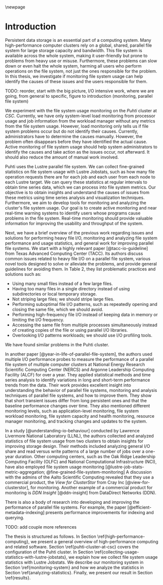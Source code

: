 \newpage

# Introduction
Persistent data storage is an essential part of a computing system.
Many high-performance computer clusters rely on a global, shared, parallel file system for large storage capacity and bandwidth.
This file system is available across the whole system, making it user-friendly but prone to problems from heavy use or misuse.
Furthermore, these problems can slow down or even halt the whole system, harming all users who perform operations on the file system, not just the ones responsible for the problem.
In this thesis, we investigate if monitoring file system usage can help identify the causes of these issues and the users responsible for them.

TODO: reorder, start with the big picture, I/O intensive work, where we are going, from general to specific, figure to introduction (monitoring, parallel file system)

We experiment with the file system usage monitoring on the *Puhti* cluster at *CSC*.
Currently, we have only system-level load monitoring from processor usage and job information from the workload manager without any metrics from the file system usage.
However, load monitoring only tells us if file system problems occur but do not identify their causes.
Currently, administrators have to determine the causes manually.
However, the problem often disappears before they have identified the actual cause.
Active monitoring of file system usage should help system administrators to identify the causes and take action as the issues occur, not afterward.
It should also reduce the amount of manual work involved.

Puhti uses the Lustre parallel file system.
We can collect fine-grained statistics on file system usage with Lustre Jobstats, such as how many file operation requests there are for each job and each user from each node to each Lustre target.
We can query these statistics at regular intervals to obtain time series data, which we can process into file system metrics.
Our objective is to obtain insights and understand the causes of issues from these metrics using time series analysis and visualization techniques.
Furthermore, we aim to develop tools for monitoring and analyzing the cluster's file system usage.
Our goal is to create active monitoring and near real-time warning systems to identify users whose programs cause problems in the file system.
Real-time monitoring should provide valuable information for improving the usability and throughput of the system.

<!--
Additionally, we aim to provide information that can guide future procurements and configuration changes such that the investments and modifications improve the critical parts of the storage system.
-->

<!-- related work -->
Next, we have a brief overview of the previous work regarding issues and solutions for performing heavy file I/O, monitoring and analyzing file system performance and usage statistics, and general work for improving parallel file systems.
We start with a highly relevant paper [@tacc-io-guideline] from Texas Advanced Computing Center (TACC).
Its authors discuss common issues related to heavy file I/O on a parallel file system, various novel tools designed to solve or alleviate the problems, and provide general guidelines for avoiding them.
In Table 2, they list problematic practices and solutions such as:

* Using many small files instead of a few large files.
* Having too many files in a single directory instead of using subdirectories or local temporary storage.
* Not striping large files; we should stripe large files.
* Performing suboptimal file I/O patterns, such as repeatedly opening and closing the same file, which we should avoid.
* Performing high-frequency file I/O instead of keeping data in memory or limiting the I/O frequency.
* Accessing the same file from multiple processes simultaneously instead of creating copies of the file or using parallel I/O libraries.
* Overlooking I/O patterns workloads; we should use I/O profiling tools.

We have found similar problems in the Puhti cluster.

In another paper [@year-in-life-of-parallel-file-system], the authors used multiple I/O performance probes to measure the performance of a parallel file system of multiple computer clusters at National Energy Research Scientific Computing Center (NERCS) and Argonne Leadership Computing Facility (ALCF)  for over a year.
They applied statistical methods and time series analysis to identify variations in long and short-term performance trends from the data.
Their work provides excellent insight into understanding the behavior of parallel file systems, monitoring and analysis techniques of parallel file systems, and how to improve them.
They show that short transient issues differ from long persistent ones and that the baseline performance changes over time.
They also mentioned different monitoring levels, such as application-level monitoring, file system workload monitoring, file system capacity and health monitoring, resource manager monitoring, and tracking changes and updates to the system.

In a study [@understanding-io-behaviour] conducted by Lawrence Livermore National Laboratory (LLNL),  the authors collected and analyzed statistics of file system usage from two clusters to obtain insights for improving storage design.
Their methods included analyzing general I/O share and read versus write patterns of a large number of jobs over a one-year duration.
Other computing centers, such as the Oak Ridge Leadership Computing Facility (OLFC)  and National Computational Infrastructure (NCI),
have also employed file system usage monitoring [@lustre-job-stats-metric-aggregation; @fine-grained-file-system-monitoring]
A discussion with the admins of the Aalto Scientific Computing revealed that they use a commercial product, the *View for ClusterStor* from Cray Inc [@view-for-clusterstor], for monitoring.
Another example of a commercial product for monitoring is *DDN Insight* [@ddn-insight] from DataDirect Networks (DDN).

There is also a body of research into developing and improving the performance of parallel file systems.
For example, the paper [@efficient-metadata-indexing] presents performance improvements for indexing and querying.

TODO: add couple more references

<!-- outline -->
The thesis is structured as follows.
In Section \ref{high-performance-computing}, we present a general overview of high-performance computing and related software.
Section \ref{puhti-cluster-at-csc} covers the configuration of the Puhti cluster.
In Section \ref{collecting-usage-statistics-with-lustre-jobstats}, we explain how we collect file system usage statistics with Lustre Jobstats.
We describe our monitoring system in Section \ref{monitoring-system} and how we analyze the statistics in Section \ref{analyzing-statistics}.
Finally, we present our result in Section \ref{results}.

